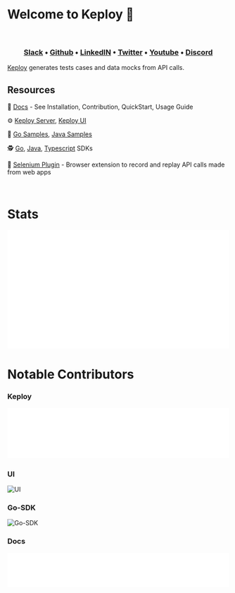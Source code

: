 
# Welcome to Keploy 👋

<p style="text-align:center;" align="center">
      <td align="center"><img src="https://avatars.githubusercontent.com/u/92252339?s=200&v=4" width="200px;" alt=""/>
      </td>
</p>

<h3 align="center">
  <b><a href="https://join.slack.com/t/keploy/shared_invite/zt-12rfbvc01-o54cOG0X1G6eVJTuI_orSA">Slack</a></b>
  •
  <a href="https://github.com/keploy">Github</a>
  •
  <a href="https://www.linkedin.com/company/keploy/">LinkedIN</a>
  •
  <a href="https://twitter.com/Keployio">Twitter</a>
  •
  <a href="https://www.youtube.com/channel/UC6OTg7F4o0WkmNtSoob34lg">Youtube</a>
  •
  <a href="https://discord.gg/jdTCGQFFw3">Discord</a>
  
</h3>

[Keploy](https://keploy.io/) generates tests cases and data mocks from API calls.


## Resources

📖 [Docs](https://docs.keploy.io/) - See Installation, Contribution, QuickStart, Usage Guide

⚙️ [Keploy Server](https://github.com/keploy/keploy), [Keploy UI](https://github.com/keploy/ui)

🧩️ [Go Samples](https://github.com/keploy/samples-go), [Java Samples](https://github.com/keploy/samples-java)

🕵️‍️ [Go](https://github.com/keploy/go-sdk), [Java](https://github.com/keploy/java-sdk), [Typescript](https://github.com/keploy/typescript-sdk) SDKs

🔌 [Selenium Plugin](https://github.com/keploy/browser-extension) - Browser extension to record and replay API calls made from web apps

<br>

# Stats

![Metrics](./github-metrics.svg)

# Notable Contributors

### Keploy
![Keploy](./metrics.plugin.contributors1.svg)

### UI
![UI](./metrics.plugin.contributors2.svg)

### Go-SDK
![Go-SDK](./metrics.plugin.contributors3.svg)

### Docs
![Docs](./metrics.plugin.contributors4.svg)